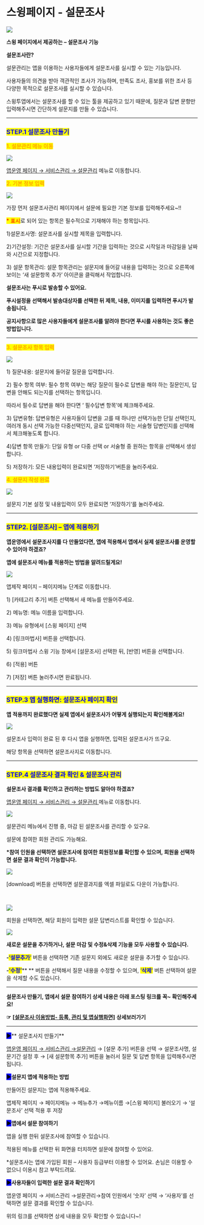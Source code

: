 # 스윙페이지 - 설문조사

![](https://wp.swing2app.co.kr/wp-content/uploads/2019/06/%EC%84%A4%EB%AC%B8%EC%A1%B0%EC%82%AC%EC%A0%9C%EB%AA%A9\_19.06.27.png)

**스윙 페이지에서 제공하는 – 설문조사 기능**

**설문조사란?**

설문관리는 앱을 이용하는 사용자들에게 설문조사를 실시할 수 있는 기능입니다.

사용자들의 의견을 받아 객관적인 조사가 가능하며, 만족도 조사, 홍보를 위한 조사 등 다양한 목적으로 설문조사를 실시할 수 있습니다.

스윙투앱에서는 설문조사를 할 수 있는 툴을 제공하고 있기 때문에, 질문과 답변 문항만 입력해주시면 간단하게 설문지를 만들 수 있습니다.

***

### <mark style="color:blue;">**STEP.1 설문조사 만들기**</mark>&#x20;

<mark style="color:orange;">**1. 설문관리 메뉴 이동**</mark>

![](https://wp.swing2app.co.kr/wp-content/uploads/2019/06/%EC%84%A4%EB%AC%B8%EC%A1%B0%EC%82%ACNEW3.png)

[앱운영 페이지 → 서비스관리 → 설문관리](http://www.swing2app.co.kr/view/survey) 메뉴로 이동합니다.



<mark style="color:orange;">**2. 기본 정보 입력**</mark>

![](https://wp.swing2app.co.kr/wp-content/uploads/2019/06/%EC%84%A4%EB%AC%B82\_1.png)

가장 먼저 설문조사관리 페이지에서 설문에 필요한 기본 정보를 입력해주세요\~!!

<mark style="color:red;">\* 표시</mark>로 되어 있는 항목은 필수적으로 기재해야 하는 항목입니다.

1\)설문조사명: 설문조사를 실시할 제목을 입력합니다.

2\)기간설정: 기간은 설문조사를 실시할 기간을 입력하는 것으로 시작일과 마감일을 날짜와 시간으로 지정합니다.

3\) 설문 항목관리: 설문 항목관리는 설문지에 들어갈 내용을 입력하는 것으로 오른쪽에 보이는 ‘새 설문항목 추가’ 아이콘을 클릭해서 작업합니다.

**설문조사는 푸시로 발송할 수 있어요.**

**푸시설정을 선택해서 발송대상자를 선택한 뒤 제목, 내용, 이미지를 입력하면 푸시가 발송됩니다.**

**공지사항으로 많은 사용자들에게 설문조사를 알려야 한다면 푸시를 사용하는 것도 좋은 방법입니다.**

****

<mark style="color:orange;">**3. 설문조사 항목 입력**</mark>

![](https://wp.swing2app.co.kr/wp-content/uploads/2019/06/%EC%84%A4%EB%AC%B83\_1.png)

​​1) 질문내용: 설문지에 들어갈 질문을 입력합니다.

2\) 필수 항목 여부: 필수 항목 여부는 해당 질문이 필수로 답변을 해야 하는 질문인지, 답변을 안해도 되는지를 선택하는 항목입니다.

따라서 필수로 답변을 해야 한다면 ‘ 필수답변 항목’에 체크해주세요.

​3) 답변유형: 답변유형은 사용자들이 답변을 고를 때 하나만 선택가능한 단일 선택인지, 여러개 동시 선택 가능한 다중선택인지, 글로 입력해야 하는 서술형 답변인지를 선택해서 체크해놓도록 합니다.

4\)답변 항목 만들기: 단일 유형 or 다중 선택 or 서술형 중 원하는 항목을 선택해서 생성합니다.

5\) 저장하기: 모든 내용입력이 완료되면 ‘저장하기’버튼을 눌러주세요.



<mark style="color:orange;">**4. 설문지 작성 완료**</mark>

![](https://wp.swing2app.co.kr/wp-content/uploads/2019/06/%EC%84%A4%EB%AC%B86\_1.png)

설문지 기본 설정 및 내용입력이 모두 완료되면 ‘저장하기‘를 눌러주세요.

***

### <mark style="color:blue;">**STEP2. \[설문조사] – 앱에 적용하기**</mark>

**앱운영에서 설문조사지를 다 만들었다면, 앱에 적용해서 앱에서 실제 설문조사를 운영할 수 있어야 하겠죠?**

**앱에 설문조사 메뉴를 적용하는 방법을 알려드릴게요!**

![](https://wp.swing2app.co.kr/wp-content/uploads/2019/06/%EC%84%A4%EB%AC%B8%EC%A1%B0%EC%82%ACNEW1.png)

앱제작 페이지 – 페이지메뉴 단계로 이동합니다.

1\) \[카테고리 추가] 버튼 선택해서 새 메뉴를 만들어주세요.

2\) 메뉴명: 메뉴 이름을 입력합니다.

3\) 메뉴 유형에서 \[스윙 페이지] 선택

4\) \[링크마법사] 버튼을 선택합니다.

5\) 링크마법사 스윙 기능 창에서 \[설문조사] 선택한 뒤,  \[반영] 버튼을 선택합니다.&#x20;

6\) \[적용] 버튼

7\) \[저장] 버튼 눌러주시면 완료됩니다.

***

### <mark style="color:blue;">**STEP.3 앱 실행화면: 설문조사 페이지 확인**</mark>

**앱 적용까지 완료했다면 실제 앱에서 설문조사가 어떻게 실행되는지 확인해볼게요!**

![](https://wp.swing2app.co.kr/wp-content/uploads/2019/06/%EC%84%A4%EB%AC%B8%EC%A1%B0%EC%82%AC1-18.1.22.png)

설문조사 입력이 완료 된 후 다시 앱을 실행하면, 입력된 설문조사가 뜨구요.

해당 항목을 선택하면 설문조사지로 이동합니다.

***

### <mark style="color:blue;">**STEP.4 설문조사 결과 확인 & 설문조사 관리**</mark>

**설문조사 결과를 확인하고 관리하는 방법도 알아야 하겠죠?**

[앱운영 페이지 → 서비스관리 → 설문관리 ](http://www.swing2app.co.kr/view/survey)메뉴로 이동합니다.

![](https://wp.swing2app.co.kr/wp-content/uploads/2019/06/%EC%84%A4%EB%AC%B8%EA%B2%B0%EA%B3%BC-NEW.png)

설문관리 메뉴에서 진행 중, 마감 된 설문조사를 관리할 수 있구요.

설문에 참여한 회원 관리도 가능해요.

**\*참여 인원을 선택하면 설문조사에 참여한 회원정보를 확인할 수 있으며, 회원을 선택하면 설문 결과 확인이 가능합니다.**

![](https://wp.swing2app.co.kr/wp-content/uploads/2019/06/%EC%84%A4%EB%AC%B8%EA%B2%B0%EA%B3%BC-NEW4.png)

\[download] 버튼을 선택하면 설문결과지를 엑셀 파일로도 다운이 가능합니다.

​

![](https://wp.swing2app.co.kr/wp-content/uploads/2019/06/%EC%84%A4%EB%AC%B8%EA%B2%B0%EA%B3%BC-NEW2.png)

회원을 선택하면, 해당 회원이 입력한 설문 답변리스트를 확인할 수 있습니다.

![](https://wp.swing2app.co.kr/wp-content/uploads/2019/06/%EC%84%A4%EB%AC%B8%EA%B2%B0%EA%B3%BC-NEW3.png)

**새로운 설문을 추가하거나, 설문 마감 및 수정&삭제 기능을 모두 사용할 수 있습니다.**

**-**<mark style="color:blue;">**‘설문추가**</mark><mark style="color:blue;">‘</mark> 버튼을 선택하면 기존 설문지 외에도 새로운 설문을 추가할 수 있습니다.

**-**<mark style="color:blue;">**‘수정’**</mark>** ** 버튼을 선택해서 질문 내용을 수정할 수 있으며, <mark style="color:blue;">‘</mark><mark style="color:blue;">**삭제**</mark><mark style="color:blue;">‘</mark> 버튼 선택하여 설문을 삭제할 수도 있습니다.

***

**설문조사 만들기, 앱에서 설문 참여하기 상세 내용은 아래 포스팅 링크를 꼭\~ 확인해주세요!**

**☞** [**\[설문조사 이용방법- 등록, 관리 및 앱실행화면\]**](../../appmanage/service/survey.md) **상세보러가기**

****

<mark style="background-color:blue;">**▶**</mark>** 설문조사지 만들기**

[앱운영 페이지 → 서비스관리 →설문관리](http://www.swing2app.co.kr/view/survey) → \[설문 추가] 버튼을 선택 → 설문조사명, 설문기간 설정 후 → \[새 설문항목 추가] 버튼을 눌러서 질문 및 답변 항목을 입력해주시면 됩니다.



<mark style="background-color:blue;">**▶**</mark>**설문지 앱에 적용하는 방법**

만들어진 설문지는 앱에 적용해주세요.

앱제작 페이지 → 페이지메뉴 → 메뉴추가 →메뉴이름 →\[스윙 페이지] 불러오기 → ‘설문조사’ 선택 적용 후 저장



<mark style="background-color:blue;">**▶**</mark>**앱에서 설문 참여하기**

앱을 실행 한뒤 설문조사에 참여할 수 있습니다.

적용된 메뉴를 선택한 뒤 화면을 터치하면 설문에 참여할 수 있어요.

\*설문조사는 앱에 가입된 회원 – 사용자 등급부터 이용할 수 있어요. 손님은 이용할 수 없으니 이용시 참고 부탁드려요.



<mark style="background-color:blue;">**▶**</mark>**사용자들이 입력한 설문 결과 확인하기**

앱운영 페이지 → 서비스관리 →설문관리→참여 인원에서 ‘숫자’ 선택 → ‘사용자’를 선택하면 설문 결과를 확인할 수 있습니다.

위의 링크를 선택하면 상세 내용을 모두 확인할 수 있습니다\~!
